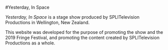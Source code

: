 #Yesterday, In Space

_Yesterday, In Space_ is a stage show produced by SPLITelevision Productions in Wellington, New Zealand.

This website was developed for the purpose of promoting the show and the 2019 Fringe Festival, and promoting the content created by SPLITelevision Productions as a whole.
